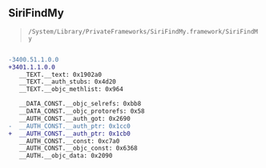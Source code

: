 ## SiriFindMy

> `/System/Library/PrivateFrameworks/SiriFindMy.framework/SiriFindMy`

```diff

-3400.51.1.0.0
+3401.1.1.0.0
   __TEXT.__text: 0x1902a0
   __TEXT.__auth_stubs: 0x4d20
   __TEXT.__objc_methlist: 0x964

   __DATA_CONST.__objc_selrefs: 0xbb8
   __DATA_CONST.__objc_protorefs: 0x58
   __AUTH_CONST.__auth_got: 0x2690
-  __AUTH_CONST.__auth_ptr: 0x1cc0
+  __AUTH_CONST.__auth_ptr: 0x1cb0
   __AUTH_CONST.__const: 0xc7a0
   __AUTH_CONST.__objc_const: 0x6368
   __AUTH.__objc_data: 0x2090

```
